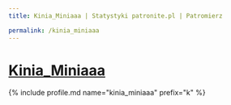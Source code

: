 ```yaml
---
title: Kinia_Miniaaa | Statystyki patronite.pl | Patromierz

permalink: /kinia_miniaaa
---
```


# [Kinia_Miniaaa](https://patronite.pl/kinia_miniaaa)

{% include profile.md name="kinia_miniaaa" prefix="k" %}
